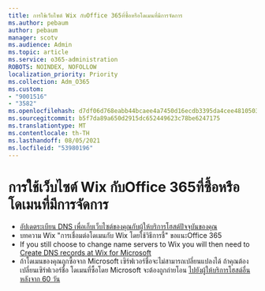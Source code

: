 ```yaml
---
title: การใช้เว็บไซต์ Wix กับOffice 365ที่ซื้อหรือโดเมนที่มีการจัดการ
ms.author: pebaum
author: pebaum
manager: scotv
ms.audience: Admin
ms.topic: article
ms.service: o365-administration
ROBOTS: NOINDEX, NOFOLLOW
localization_priority: Priority
ms.collection: Adm_O365
ms.custom:
- "9001516"
- "3582"
ms.openlocfilehash: d7df06d768eabb44bcaee4a7450d16ecdb3395da4cee4810503d3dae358736ab
ms.sourcegitcommit: b5f7da89a650d2915dc652449623c78be6247175
ms.translationtype: MT
ms.contentlocale: th-TH
ms.lasthandoff: 08/05/2021
ms.locfileid: "53980196"
---
```

# <a name="using-wix-website-with-office-365-purchased-or-managed-domains"></a>การใช้เว็บไซต์ Wix กับOffice 365ที่ซื้อหรือโดเมนที่มีการจัดการ

- [อัปเดตระเบียน DNS เพื่อเก็บเว็บไซต์ของคุณกับผู้ให้บริการโฮสต์ปัจจุบันของคุณ](https://docs.microsoft.com/microsoft-365/admin/dns/update-dns-records-to-retain-current-hosting-provider)
- บทความ Wix "การเชื่อมต่อโดเมนกับ Wix โดยใช้วิธีการชี้" ขอแนะOffice 365
- If you still choose to change name servers to Wix you will then need to  [Create DNS records at Wix for Microsoft](https://docs.microsoft.com/microsoft-365/admin/dns/create-dns-records-at-wix?view=o365-worldwide)
- ถ้าโดเมนของคุณถูกซื้อจาก Microsoft เซิร์ฟเวอร์ชื่อจะไม่สามารถเปลี่ยนแปลงได้ ถ้าคุณต้องเปลี่ยนเซิร์ฟเวอร์ชื่อ โดเมนที่ซื้อโดย Microsoft จะต้องถูกถ่ายโอน  [ไปยังผู้ให้บริการโฮสต์อื่นหลังจาก 60 วัน](https://docs.microsoft.com/microsoft-365/admin/get-help-with-domains/transfer-a-domain-from-microsoft-to-another-host)